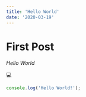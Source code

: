 ```yaml
---
title: 'Hello World'
date: '2020-03-19'
---
```


# First Post

_Hello World_

:computer:

```js
console.log('Hello World!');
```
